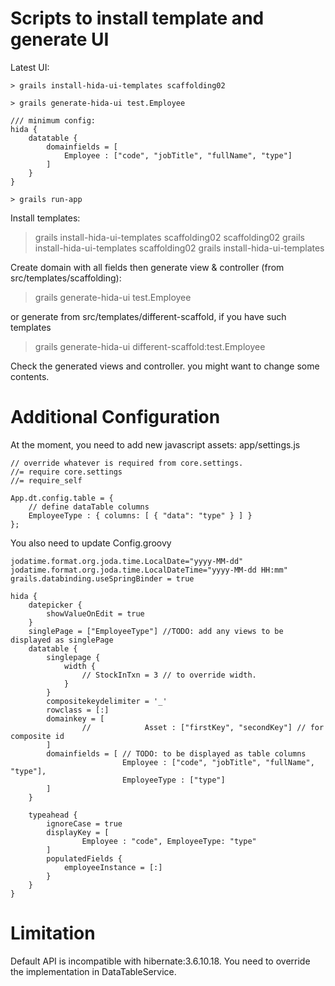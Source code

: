 # Scripts to install template and generate UI

Latest UI:

    > grails install-hida-ui-templates scaffolding02 

    > grails generate-hida-ui test.Employee

    /// minimum config:
	hida {
		datatable {
			domainfields = [  
			    Employee : ["code", "jobTitle", "fullName", "type"]
			]
		}
	}
	
    > grails run-app


Install templates:
> grails install-hida-ui-templates scaffolding02 scaffolding02 
> grails install-hida-ui-templates scaffolding02 
> grails install-hida-ui-templates

Create domain with all fields then generate view & controller (from src/templates/scaffolding):
> grails generate-hida-ui test.Employee

or generate from src/templates/different-scaffold, if you have such templates
> grails generate-hida-ui different-scaffold:test.Employee

Check the generated views and controller. you might want to change some contents.

# Additional Configuration

At the moment, you need to add new javascript assets: app/settings.js

    // override whatever is required from core.settings.
    //= require core.settings
    //= require_self
    
    App.dt.config.table = {
        // define dataTable columns
        EmployeeType : { columns: [ { "data": "type" } ] }
    };
    


You also need to update Config.groovy

	jodatime.format.org.joda.time.LocalDate="yyyy-MM-dd"
	jodatime.format.org.joda.time.LocalDateTime="yyyy-MM-dd HH:mm"
	grails.databinding.useSpringBinder = true

	hida {
		datepicker {
			showValueOnEdit = true
		}
		singlePage = ["EmployeeType"] //TODO: add any views to be displayed as singlePage
		datatable {
			singlepage {
				width {
					// StockInTxn = 3 // to override width.
				}
			}
			compositekeydelimiter = '_'
			rowclass = [:]
			domainkey = [
					//            Asset : ["firstKey", "secondKey"] // for composite id
			]
			domainfields = [ // TODO: to be displayed as table columns
							 Employee : ["code", "jobTitle", "fullName", "type"],
							 EmployeeType : ["type"]
			]
		}

		typeahead {
			ignoreCase = true
			displayKey = [
					Employee : "code", EmployeeType: "type"
			]
			populatedFields {
				employeeInstance = [:]
			}
		}
	}


# Limitation

Default API is incompatible with hibernate:3.6.10.18.
You need to override the implementation in DataTableService.


